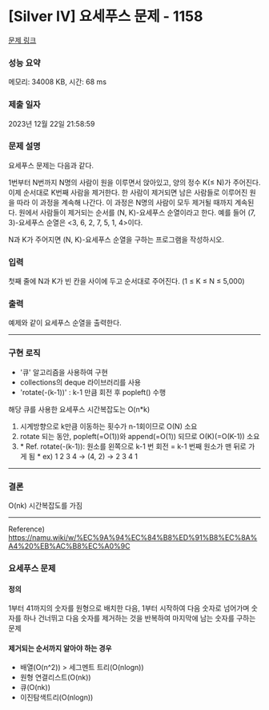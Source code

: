 # [Silver IV] 요세푸스 문제 - 1158 

[문제 링크](https://www.acmicpc.net/problem/1158) 

### 성능 요약

메모리: 34008 KB, 시간: 68 ms

### 제출 일자

2023년 12월 22일 21:58:59

### 문제 설명

<p>요세푸스 문제는 다음과 같다.</p>

<p>1번부터 N번까지 N명의 사람이 원을 이루면서 앉아있고, 양의 정수 K(≤ N)가 주어진다. 이제 순서대로 K번째 사람을 제거한다. 한 사람이 제거되면 남은 사람들로 이루어진 원을 따라 이 과정을 계속해 나간다. 이 과정은 N명의 사람이 모두 제거될 때까지 계속된다. 원에서 사람들이 제거되는 순서를 (N, K)-요세푸스 순열이라고 한다. 예를 들어 (7, 3)-요세푸스 순열은 <3, 6, 2, 7, 5, 1, 4>이다.</p>

<p>N과 K가 주어지면 (N, K)-요세푸스 순열을 구하는 프로그램을 작성하시오.</p>

### 입력 

 <p>첫째 줄에 N과 K가 빈 칸을 사이에 두고 순서대로 주어진다. (1 ≤ K ≤ N ≤ 5,000)</p>

### 출력 
 
 <p>예제와 같이 요세푸스 순열을 출력한다.</p>
 
----------------------------------------------------------------------

### 구현 로직

<ul>
  <li>
    '큐' 알고리즘을 사용하여 구현
  </li>
  <li>
    collections의 deque 라이브러리를 사용
  </li>
  <li>
    'rotate(-(k-1))' : k-1 만큼 회전 후 popleft() 수행
  </li>
</ul>

<p>해당 큐를 사용한 요세푸스 시간복잡도는 O(n*k)</p>
<ol>
 <li>
  시계방향으로 k만큼 이동하는 횟수가 n-1회이므로 O(N) 소요
 </li>
 <li>
  rotate 되는 동안, popleft(=O(1))와 append(=O(1)) 되므로 O(K)(=O(K-1)) 소요 
 </li>
 <li>
  * Ref. rotate(-(k-1)): 원소를 왼쪽으로 k-1 번 회전 = k-1 번째 원소가 맨 뒤로 가게 됨
  * ex) 1 2 3 4  -> (4, 2) -> 2 3 4 1 
 </li>
</ol>

---------------------------------------------------------------------

### 결론 
<p>O(nk) 시간복잡도를 가짐</p>

--------------------------------------------------------------------
Reference) https://namu.wiki/w/%EC%9A%94%EC%84%B8%ED%91%B8%EC%8A%A4%20%EB%AC%B8%EC%A0%9C

### 요세푸스 문제

#### 정의
<p>1부터 41까지의 숫자를 원형으로 배치한 다음, 1부터 시작하여 다음 숫자로 넘어가며 숫자를 하나 건너뛰고 다음 숫자를 제거하는 것을 반복하여 마지막에 남는 숫자를 구하는 문제</p>

#### 제거되는 순서까지 알아야 하는 경우
<ul>
 <li>배열(O(n^2)) > 세그멘트 트리(O(nlogn))</li>
 <li>원형 연결리스트(O(nk))</li>
 <li>큐(O(nk))</li>
 <li>이진탐색트리(O(nlogn))</li>
</ul>



